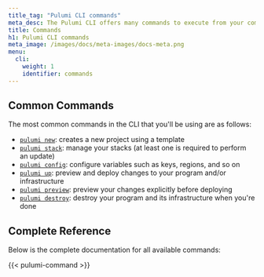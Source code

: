 ```yaml
---
title_tag: "Pulumi CLI commands"
meta_desc: The Pulumi CLI offers many commands to execute from your command-line.
title: Commands
h1: Pulumi CLI commands
meta_image: /images/docs/meta-images/docs-meta.png
menu:
  cli:
    weight: 1
    identifier: commands
---
```


## Common Commands

The most common commands in the CLI that you'll be using are as follows:

* [`pulumi new`](pulumi_new): creates a new project using a template
* [`pulumi stack`](pulumi_stack): manage your stacks (at least one is required to perform an update)
* [`pulumi config`](pulumi_config): configure variables such as keys, regions, and so on
* [`pulumi up`](pulumi_up): preview and deploy changes to your program and/or infrastructure
* [`pulumi preview`](pulumi_preview): preview your changes explicitly before deploying
* [`pulumi destroy`](pulumi_destroy): destroy your program and its infrastructure when you're done

## Complete Reference

Below is the complete documentation for all available commands:

{{< pulumi-command >}}
